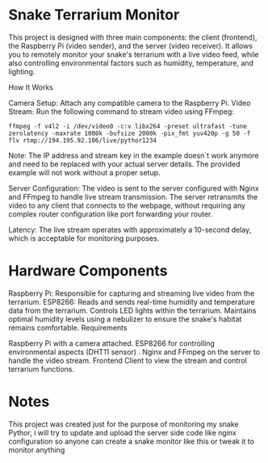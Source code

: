# Snake Terrarium Monitor

This project is designed with three main components: the client (frontend), the Raspberry Pi (video sender), and the server (video receiver). It allows you to remotely monitor your snake's terrarium with a live video feed, while also controlling environmental factors such as humidity, temperature, and lighting.

How It Works

Camera Setup: Attach any compatible camera to the Raspberry Pi.
Video Stream: Run the following command to stream video using FFmpeg:

```
ffmpeg -f v4l2 -i /dev/video0 -c:v libx264 -preset ultrafast -tune zerolatency -maxrate 1000k -bufsize 2000k -pix_fmt yuv420p -g 50 -f flv rtmp://194.195.92.106/live/pythor1234
```


Note: The IP address and stream key in the example doesn´t work anymore and need to be replaced with your actual server details. The provided example will not work without a proper setup.

Server Configuration: The video is sent to the server configured with Nginx and FFmpeg to handle live stream transmission. The server retransmits the video to any client that connects to the webpage, without requiring any complex router configuration like port forwarding your router.

Latency: The live stream operates with approximately a 10-second delay, which is acceptable for monitoring purposes.

# Hardware Components

Raspberry Pi: Responsible for capturing and streaming live video from the terrarium.
ESP8266:
Reads and sends real-time humidity and temperature data from the terrarium.
Controls LED lights within the terrarium.
Maintains optimal humidity levels using a nebulizer to ensure the snake's habitat remains comfortable.
Requirements

Raspberry Pi with a camera attached.
ESP8266 for controlling environmental aspects (DHT11 sensor) .
Nginx and FFmpeg on the server to handle the video stream.
Frontend Client to view the stream and control terrarium functions.



# Notes

This project was created just for the purpose of monitoring my snake Pythor, i will try to update and upload the server side code like nginx configuration so anyone can create a snake monitor like this or tweak it to monitor anything
